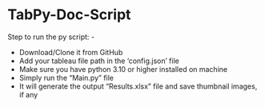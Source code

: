# TabPy-Doc-Script
Step to run the py script: -
- Download/Clone it from GitHub
- Add your tableau file path in the ‘config.json’ file
- Make sure you have python 3.10 or higher installed on machine
- Simply run the “Main.py” file
- It will generate the output “Results.xlsx” file and save thumbnail images, if any
